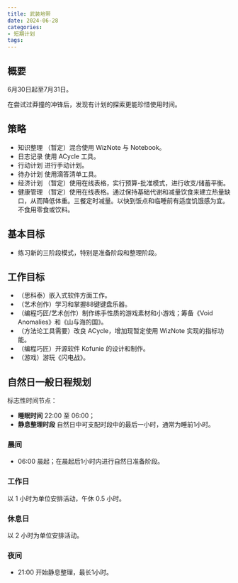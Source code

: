 ```yaml
---
title: 武装地带
date: 2024-06-28
categories:
- 短期计划
tags:
---
```


## 概要

6月30日起至7月31日。

在尝试过莽撞的冲锋后，发现有计划的探索更能珍惜使用时间。

## 策略

- 知识整理 （暂定）混合使用 WizNote 与 Notebook。
- 日志记录 使用 ACycle 工具。
- 行动计划 进行手动计划。
- 待办计划 使用滴答清单工具。
- 经济计划 （暂定）使用在线表格，实行预算-批准模式，进行收支/储蓄平衡。
- 健康管理 （暂定）使用在线表格。通过保持基础代谢和减量饮食来建立热量缺口，从而降低体重。三餐定时减量。以快到饭点和临睡前有适度饥饿感为宜。不食用零食或饮料。

## 基本目标

- 练习新的三阶段模式，特别是准备阶段和整理阶段。

## 工作目标

- （思科泰）嵌入式软件方面工作。
- （艺术创作）学习和掌握88键键盘乐器。
- （编程巧匠/艺术创作）制作练手性质的游戏素材和小游戏；筹备《Void Anomalies》和《山与海的国》。
- （方法论工具需要）改良 ACycle，增加现暂定使用 WizNote 实现的指标功能。
- （编程巧匠）开源软件 Kofunie 的设计和制作。
- （游戏）游玩《闪电战》。

## 自然日一般日程规划

标志性时间节点：

- **睡眠时间** 22:00 至 06:00；
- **静息整理时段** 自然日中可支配时段中的最后一小时，通常为睡前1小时。

### 晨间

- 06:00 晨起；在晨起后1小时内进行自然日准备阶段。

### 工作日

以 1 小时为单位安排活动，午休 0.5 小时。

### 休息日

以 2 小时为单位安排活动。

### 夜间

- 21:00 开始静息整理，最长1小时。

